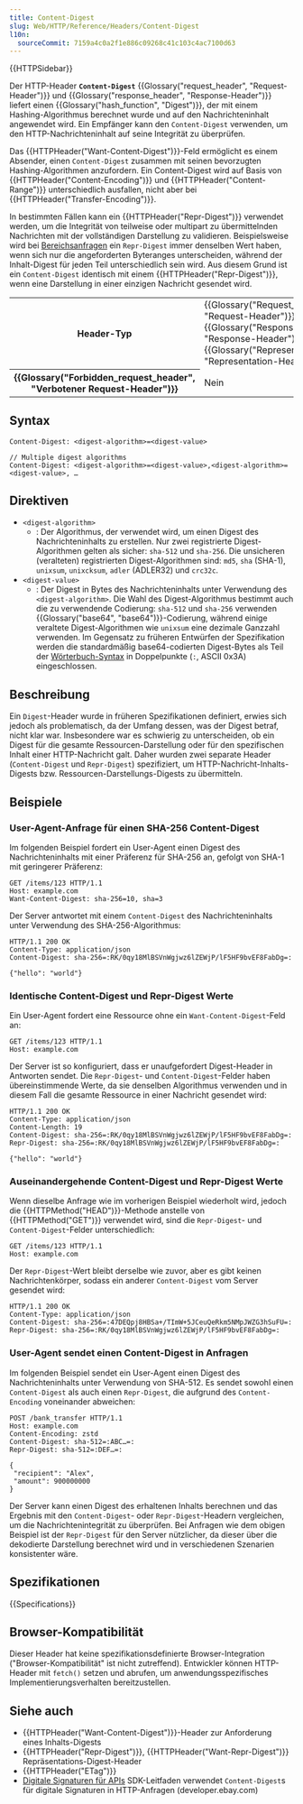 ```yaml
---
title: Content-Digest
slug: Web/HTTP/Reference/Headers/Content-Digest
l10n:
  sourceCommit: 7159a4c0a2f1e886c09268c41c103c4ac7100d63
---
```


{{HTTPSidebar}}

Der HTTP-Header **`Content-Digest`** {{Glossary("request_header", "Request-Header")}} und {{Glossary("response_header", "Response-Header")}} liefert einen {{Glossary("hash_function", "Digest")}}, der mit einem Hashing-Algorithmus berechnet wurde und auf den Nachrichteninhalt angewendet wird. Ein Empfänger kann den `Content-Digest` verwenden, um den HTTP-Nachrichteninhalt auf seine Integrität zu überprüfen.

Das {{HTTPHeader("Want-Content-Digest")}}-Feld ermöglicht es einem Absender, einen `Content-Digest` zusammen mit seinen bevorzugten Hashing-Algorithmen anzufordern. Ein Content-Digest wird auf Basis von {{HTTPHeader("Content-Encoding")}} und {{HTTPHeader("Content-Range")}} unterschiedlich ausfallen, nicht aber bei {{HTTPHeader("Transfer-Encoding")}}.

In bestimmten Fällen kann ein {{HTTPHeader("Repr-Digest")}} verwendet werden, um die Integrität von teilweise oder multipart zu übermittelnden Nachrichten mit der vollständigen Darstellung zu validieren. Beispielsweise wird bei [Bereichsanfragen](/de/docs/Web/HTTP/Guides/Range_requests) ein `Repr-Digest` immer denselben Wert haben, wenn sich nur die angeforderten Byteranges unterscheiden, während der Inhalt-Digest für jeden Teil unterschiedlich sein wird. Aus diesem Grund ist ein `Content-Digest` identisch mit einem {{HTTPHeader("Repr-Digest")}}, wenn eine Darstellung in einer einzigen Nachricht gesendet wird.

<table class="properties">
  <tbody>
    <tr>
      <th scope="row">Header-Typ</th>
      <td>{{Glossary("Request_header", "Request-Header")}}, {{Glossary("Response_header", "Response-Header")}}, {{Glossary("Representation_header", "Representation-Header")}}</td>
    </tr>
    <tr>
      <th scope="row">{{Glossary("Forbidden_request_header", "Verbotener Request-Header")}}</th>
      <td>Nein</td>
    </tr>
  </tbody>
</table>

## Syntax

```http
Content-Digest: <digest-algorithm>=<digest-value>

// Multiple digest algorithms
Content-Digest: <digest-algorithm>=<digest-value>,<digest-algorithm>=<digest-value>, …
```

## Direktiven

- `<digest-algorithm>`
  - : Der Algorithmus, der verwendet wird, um einen Digest des Nachrichteninhalts zu erstellen. Nur zwei registrierte Digest-Algorithmen gelten als sicher: `sha-512` und `sha-256`. Die unsicheren (veralteten) registrierten Digest-Algorithmen sind: `md5`, `sha` (SHA-1), `unixsum`, `unixcksum`, `adler` (ADLER32) und `crc32c`.
- `<digest-value>`
  - : Der Digest in Bytes des Nachrichteninhalts unter Verwendung des `<digest-algorithm>`. Die Wahl des Digest-Algorithmus bestimmt auch die zu verwendende Codierung: `sha-512` und `sha-256` verwenden {{Glossary("base64", "base64")}}-Codierung, während einige veraltete Digest-Algorithmen wie `unixsum` eine dezimale Ganzzahl verwenden. Im Gegensatz zu früheren Entwürfen der Spezifikation werden die standardmäßig base64-codierten Digest-Bytes als Teil der [Wörterbuch-Syntax](https://www.rfc-editor.org/rfc/rfc8941#name-byte-sequences) in Doppelpunkte (`:`, ASCII 0x3A) eingeschlossen.

## Beschreibung

Ein `Digest`-Header wurde in früheren Spezifikationen definiert, erwies sich jedoch als problematisch, da der Umfang dessen, was der Digest betraf, nicht klar war. Insbesondere war es schwierig zu unterscheiden, ob ein Digest für die gesamte Ressourcen-Darstellung oder für den spezifischen Inhalt einer HTTP-Nachricht galt. Daher wurden zwei separate Header (`Content-Digest` und `Repr-Digest`) spezifiziert, um HTTP-Nachricht-Inhalts-Digests bzw. Ressourcen-Darstellungs-Digests zu übermitteln.

## Beispiele

### User-Agent-Anfrage für einen SHA-256 Content-Digest

Im folgenden Beispiel fordert ein User-Agent einen Digest des Nachrichteninhalts mit einer Präferenz für SHA-256 an, gefolgt von SHA-1 mit geringerer Präferenz:

```http
GET /items/123 HTTP/1.1
Host: example.com
Want-Content-Digest: sha-256=10, sha=3
```

Der Server antwortet mit einem `Content-Digest` des Nachrichteninhalts unter Verwendung des SHA-256-Algorithmus:

```http
HTTP/1.1 200 OK
Content-Type: application/json
Content-Digest: sha-256=:RK/0qy18MlBSVnWgjwz6lZEWjP/lF5HF9bvEF8FabDg=:

{"hello": "world"}
```

### Identische Content-Digest und Repr-Digest Werte

Ein User-Agent fordert eine Ressource ohne ein `Want-Content-Digest`-Feld an:

```http
GET /items/123 HTTP/1.1
Host: example.com
```

Der Server ist so konfiguriert, dass er unaufgefordert Digest-Header in Antworten sendet. Die `Repr-Digest`- und `Content-Digest`-Felder haben übereinstimmende Werte, da sie denselben Algorithmus verwenden und in diesem Fall die gesamte Ressource in einer Nachricht gesendet wird:

```http
HTTP/1.1 200 OK
Content-Type: application/json
Content-Length: 19
Content-Digest: sha-256=:RK/0qy18MlBSVnWgjwz6lZEWjP/lF5HF9bvEF8FabDg=:
Repr-Digest: sha-256=:RK/0qy18MlBSVnWgjwz6lZEWjP/lF5HF9bvEF8FabDg=:

{"hello": "world"}
```

### Auseinandergehende Content-Digest und Repr-Digest Werte

Wenn dieselbe Anfrage wie im vorherigen Beispiel wiederholt wird, jedoch die {{HTTPMethod("HEAD")}}-Methode anstelle von {{HTTPMethod("GET")}} verwendet wird, sind die `Repr-Digest`- und `Content-Digest`-Felder unterschiedlich:

```http
GET /items/123 HTTP/1.1
Host: example.com
```

Der `Repr-Digest`-Wert bleibt derselbe wie zuvor, aber es gibt keinen Nachrichtenkörper, sodass ein anderer `Content-Digest` vom Server gesendet wird:

```http
HTTP/1.1 200 OK
Content-Type: application/json
Content-Digest: sha-256=:47DEQpj8HBSa+/TImW+5JCeuQeRkm5NMpJWZG3hSuFU=:
Repr-Digest: sha-256=:RK/0qy18MlBSVnWgjwz6lZEWjP/lF5HF9bvEF8FabDg=:
```

### User-Agent sendet einen Content-Digest in Anfragen

Im folgenden Beispiel sendet ein User-Agent einen Digest des Nachrichteninhalts unter Verwendung von SHA-512. Es sendet sowohl einen `Content-Digest` als auch einen `Repr-Digest`, die aufgrund des `Content-Encoding` voneinander abweichen:

```http
POST /bank_transfer HTTP/1.1
Host: example.com
Content-Encoding: zstd
Content-Digest: sha-512=:ABC…=:
Repr-Digest: sha-512=:DEF…=:

{
 "recipient": "Alex",
 "amount": 900000000
}
```

Der Server kann einen Digest des erhaltenen Inhalts berechnen und das Ergebnis mit den `Content-Digest`- oder `Repr-Digest`-Headern vergleichen, um die Nachrichtenintegrität zu überprüfen. Bei Anfragen wie dem obigen Beispiel ist der `Repr-Digest` für den Server nützlicher, da dieser über die dekodierte Darstellung berechnet wird und in verschiedenen Szenarien konsistenter wäre.

## Spezifikationen

{{Specifications}}

## Browser-Kompatibilität

Dieser Header hat keine spezifikationsdefinierte Browser-Integration ("Browser-Kompatibilität" ist nicht zutreffend). Entwickler können HTTP-Header mit `fetch()` setzen und abrufen, um anwendungsspezifisches Implementierungsverhalten bereitzustellen.

## Siehe auch

- {{HTTPHeader("Want-Content-Digest")}}-Header zur Anforderung eines Inhalts-Digests
- {{HTTPHeader("Repr-Digest")}}, {{HTTPHeader("Want-Repr-Digest")}} Repräsentations-Digest-Header
- {{HTTPHeader("ETag")}}
- [Digitale Signaturen für APIs](https://developer.ebay.com/develop/guides/digital-signatures-for-apis) SDK-Leitfaden verwendet `Content-Digest`s für digitale Signaturen in HTTP-Anfragen (developer.ebay.com)
